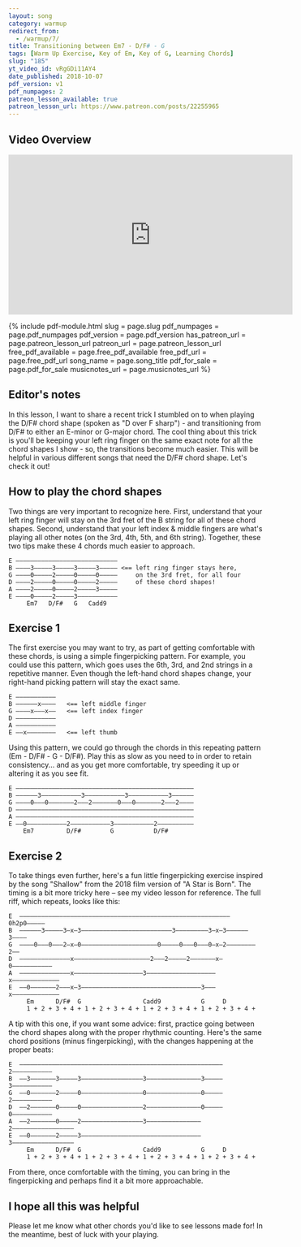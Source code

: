 ```yaml
---
layout: song
category: warmup
redirect_from:
  - /warmup/7/
title: Transitioning between Em7 - D/F# - G
tags: [Warm Up Exercise, Key of Em, Key of G, Learning Chords]
slug: "185"
yt_video_id: vRgGDi11AY4
date_published: 2018-10-07
pdf_version: v1
pdf_numpages: 2
patreon_lesson_available: true
patreon_lesson_url: https://www.patreon.com/posts/22255965
---
```


## Video Overview

<iframe width="560" height="315" src="https://www.youtube.com/embed/vRgGDi11AY4?showinfo=0" frameborder="0" allowfullscreen></iframe>

{% include pdf-module.html slug = page.slug pdf_numpages = page.pdf_numpages pdf_version = page.pdf_version has_patreon_url = page.patreon_lesson_url patreon_url = page.patreon_lesson_url free_pdf_available = page.free_pdf_available free_pdf_url = page.free_pdf_url song_name = page.song_title pdf_for_sale = page.pdf_for_sale musicnotes_url = page.musicnotes_url %}

## Editor's notes

In this lesson, I want to share a recent trick I stumbled on to when playing the D/F# chord shape (spoken as "D over F sharp") - and transitioning from D/F# to either an E-minor or G-major chord. The cool thing about this trick is you'll be keeping your left ring finger on the same exact note for all the chord shapes I show - so, the transitions become much easier. This will be helpful in various different songs that need the D/F# chord shape. Let's check it out!

## How to play the chord shapes

Two things are very important to recognize here. First, understand that your left ring finger will stay on the 3rd fret of the B string for all of these chord shapes. Second, understand that your left index & middle fingers are what's playing all other notes (on the 3rd, 4th, 5th, and 6th string). Together, these two tips make these 4 chords much easier to approach.

    E ––––––––––––––––––––––––––––
    B ––––3–––––3–––––3–––––3––––– <== left ring finger stays here,
    G ––––0–––––2–––––0–––––0–––––     on the 3rd fret, for all four
    D ––––2–––––0–––––0–––––2–––––     of these chord shapes!
    A ––––2–––––0–––––2–––––3–––––
    E ––––0–––––2–––––3–––––––––––
         Em7   D/F#   G   Cadd9

## Exercise 1

The first exercise you may want to try, as part of getting comfortable with these chords, is using a simple fingerpicking pattern. For example, you could use this pattern, which goes uses the 6th, 3rd, and 2nd strings in a repetitive manner. Even though the left-hand chord shapes change, your right-hand picking pattern will stay the exact same.

    E –––––––––––
    B ––––––x––––   <== left middle finger
    G ––––x–––x––   <== left index finger
    D –––––––––––
    A –––––––––––
    E ––x––––––––   <== left thumb

Using this pattern, we could go through the chords in this repeating pattern (Em - D/F# - G - D/F#). Play this as slow as you need to in order to retain consistency... and as you get more comfortable, try speeding it up or altering it as you see fit.

    E –––––––––––––––––––––––––––––––––––––––––––––––––
    B ––––––3–––––––––––3–––––––––––3–––––––––––3––––––
    G ––––0–––0–––––––2–––2–––––––0–––0–––––––2–––2––––
    D –––––––––––––––––––––––––––––––––––––––––––––––––
    A –––––––––––––––––––––––––––––––––––––––––––––––––
    E ––0–––––––––––2–––––––––––3–––––––––––2––––––––––
        Em7         D/F#        G           D/F#

## Exercise 2

To take things even further, here's a fun little fingerpicking exercise inspired by the song "Shallow" from the 2018 film version of "A Star is Born". The timing is a bit more tricky here – see my video lesson for reference. The full riff, which repeats, looks like this:

    E  ––––––––––––––––––––––––––––––––––––––––––––––––––––––––––0h2p0–––––
    B  ––––––3–––––3–x–3–––––––––––––––––––––––––3–––––––––3–x–3––––––3––––
    G  ––––0–––0–––2–x–0–––––––––––––––––––––0–––––0–––0–––0–x–2––––––––2––
    D  ––––––––––––––x–––––––––––––––––––––2–––2–––––2–––––––x–0–––––––––––
    A  ––––––––––––––x–––––––––––––––––––3–––––––––––––––––––x–––––––––––––
    E  ––0–––––––2–––x–3–––––––––––––––––––––––––––––––––3–––x–––––––––––––
         Em      D/F#  G                 Cadd9           G     D
         1 + 2 + 3 + 4 + 1 + 2 + 3 + 4 + 1 + 2 + 3 + 4 + 1 + 2 + 3 + 4 +

A tip with this one, if you want some advice: first, practice going between the chord shapes along with the proper rhythmic counting. Here's the same chord positions (minus fingerpicking), with the changes happening at the proper beats:

    E  ––––––––––––––––––––––––––––––––––––––––––––––––––––––––2–––––––––––
    B  ––3–––––––3–––––3–––––––––––––––––3–––––––––––––––3–––––3–––––––––––
    G  ––0–––––––2–––––0–––––––––––––––––0–––––––––––––––0–––––2–––––––––––
    D  ––2–––––––0–––––0–––––––––––––––––2–––––––––––––––0–––––0–––––––––––
    A  ––2–––––––0–––––2–––––––––––––––––3–––––––––––––––2–––––––––––––––––
    E  ––0–––––––2–––––3–––––––––––––––––––––––––––––––––3–––––––––––––––––
         Em      D/F#  G                 Cadd9           G     D
         1 + 2 + 3 + 4 + 1 + 2 + 3 + 4 + 1 + 2 + 3 + 4 + 1 + 2 + 3 + 4 +

From there, once comfortable with the timing, you can bring in the fingerpicking and perhaps find it a bit more approachable.

## I hope all this was helpful

Please let me know what other chords you'd like to see lessons made for! In the meantime, best of luck with your playing.
